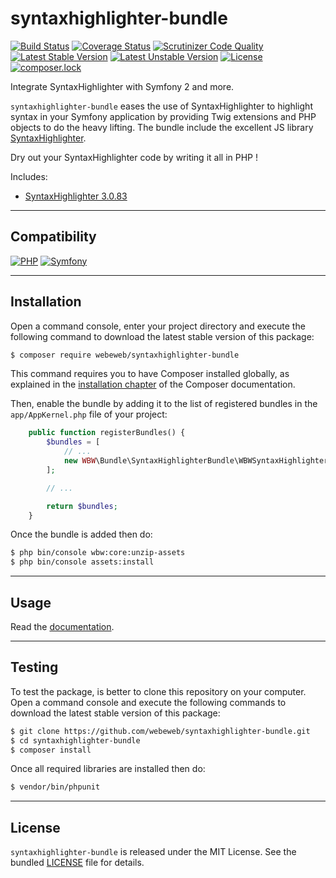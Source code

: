 syntaxhighlighter-bundle
========================

[![Build Status](https://img.shields.io/travis/webeweb/syntaxhighlighter-bundle/master.svg?style=flat-square)](https://travis-ci.com/webeweb/syntaxhighlighter-bundle)
[![Coverage Status](https://img.shields.io/coveralls/webeweb/syntaxhighlighter-bundle/master.svg?style=flat-square)](https://coveralls.io/github/webeweb/syntaxhighlighter-bundle?branch=master)
[![Scrutinizer Code Quality](https://img.shields.io/scrutinizer/quality/g/webeweb/syntaxhighlighter-bundle/master.svg?style=flat-square)](https://scrutinizer-ci.com/g/webeweb/syntaxhighlighter-bundle/?branch=master)
[![Latest Stable Version](https://img.shields.io/packagist/v/webeweb/syntaxhighlighter-bundle.svg?style=flat-square)](https://packagist.org/packages/webeweb/syntaxhighlighter-bundle)
[![Latest Unstable Version](https://img.shields.io/packagist/vpre/webeweb/syntaxhighlighter-bundle.svg?style=flat-square)](https://packagist.org/packages/webeweb/syntaxhighlighter-bundle)
[![License](https://img.shields.io/packagist/l/webeweb/syntaxhighlighter-bundle.svg?style=flat-square)](https://packagist.org/packages/webeweb/syntaxhighlighter-bundle)
[![composer.lock](https://img.shields.io/badge/.lock-uncommited-important.svg?style=flat-square)](https://packagist.org/packages/webeweb/syntaxhighlighter-bundle)

Integrate SyntaxHighlighter with Symfony 2 and more.

`syntaxhighlighter-bundle` eases the use of SyntaxHighlighter to highlight
syntax in your Symfony application by providing Twig extensions and PHP
objects to do the heavy lifting. The bundle include the excellent JS library
[SyntaxHighlighter](http://alexgorbatchev.com/SyntaxHighlighter/).

Dry out your SyntaxHighlighter code by writing it all in PHP !

Includes:

- [SyntaxHighlighter 3.0.83](http://alexgorbatchev.com/SyntaxHighlighter/)

---

## Compatibility

[![PHP](https://img.shields.io/packagist/php-v/webeweb/syntaxhighlighter-bundle.svg?style=flat-square)](http://php.net)
[![Symfony](https://img.shields.io/badge/symfony-%5E2.7%7C%5E3.0%7C%5E4.0-brightness.svg?style=flat-square)](https://symfony.com)

---

## Installation

Open a command console, enter your project directory and execute the following
command to download the latest stable version of this package:

```bash
$ composer require webeweb/syntaxhighlighter-bundle
```

This command requires you to have Composer installed globally, as explained in
the [installation chapter](https://getcomposer.org/doc/00-intro.md) of the
Composer documentation.

Then, enable the bundle by adding it to the list of registered bundles
in the `app/AppKernel.php` file of your project:

```php
    public function registerBundles() {
        $bundles = [
            // ...
            new WBW\Bundle\SyntaxHighlighterBundle\WBWSyntaxHighlighterBundle(),
        ];

        // ...

        return $bundles;
    }
```

Once the bundle is added then do:

```bash
$ php bin/console wbw:core:unzip-assets
$ php bin/console assets:install
```

---

## Usage

Read the [documentation](Resources/doc/index.md).

---

## Testing

To test the package, is better to clone this repository on your computer.
Open a command console and execute the following commands to download the latest
stable version of this package:

```bash
$ git clone https://github.com/webeweb/syntaxhighlighter-bundle.git
$ cd syntaxhighlighter-bundle
$ composer install
```

Once all required libraries are installed then do:

```bash
$ vendor/bin/phpunit
```

---

## License

`syntaxhighlighter-bundle` is released under the MIT License. See the bundled
[LICENSE](LICENSE) file for details.
